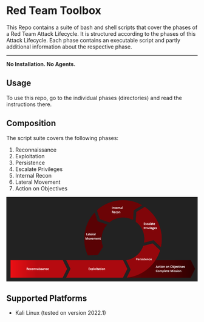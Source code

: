 # Red Team Toolbox

This Repo contains a suite of bash and shell scripts that cover the phases of a Red Team Attack Lifecycle. It is structured according to the phases of this Attack Lifecycle. Each phase contains an executable script and partly additional information about the respective phase.

---
**No Installation. No Agents.**

## Usage

To use this repo, go to the individual phases (directories) and read the instructions there.

## Composition

The script suite covers the following phases:

1. Reconnaissance
1. Exploitation
1. Persistence
1. Escalate Privileges
1. Internal Recon
1. Lateral Movement
1. Action on Objectives

![Attack Lifecycle](images/lifecycle-gray.png)

## Supported Platforms

- Kali Linux (tested on version 2022.1)
